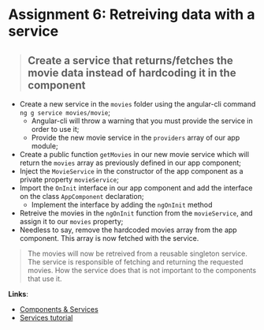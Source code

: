 Assignment 6: Retreiving data with a service
==============================================

> ## Create a service that returns/fetches the movie data instead of hardcoding it in the component

- Create a new service in the `movies` folder using the angular-cli command `ng g service movies/movie`;
  - Angular-cli will throw a warning that you must provide the service in order to use it;
  - Provide the new movie service in the `providers` array of our app module;
- Create a public function `getMovies` in our new movie service which will return the `movies` array as previously defined in our app component;
- Inject the `MovieService` in the constructor of the app component as a private property `movieService`;
- Import the `OnInit` interface in our app component and add the interface on the class `AppComponent` declaration;
  - Implement the interface by adding the `ngOnInit` method
- Retreive the movies in the `ngOnInit` function from the `movieService`, and assign it to our `movies` property;
- Needless to say, remove the hardcoded movies array from the app component. This array is now fetched with the service.

> The movies will now be retreived from a reusable singleton service. The service is responsible of fetching and returning the requested movies.
> How the service does that is not important to the components that use it.

**Links**:
- [Components & Services](https://angular-2-training-book.rangle.io/handout/migrate/ng-metadata/components-and-services.html)
- [Services tutorial](https://angular.io/docs/ts/latest/tutorial/toh-pt4.html)